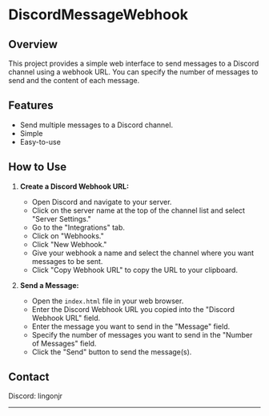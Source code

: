 # DiscordMessageWebhook

## Overview

This project provides a simple web interface to send messages to a Discord channel using a webhook URL. You can specify the number of messages to send and the content of each message.

## Features

- Send multiple messages to a Discord channel.
- Simple
- Easy-to-use

## How to Use

1. **Create a Discord Webhook URL:**
   - Open Discord and navigate to your server.
   - Click on the server name at the top of the channel list and select "Server Settings."
   - Go to the "Integrations" tab.
   - Click on "Webhooks."
   - Click "New Webhook."
   - Give your webhook a name and select the channel where you want messages to be sent.
   - Click "Copy Webhook URL" to copy the URL to your clipboard.

2. **Send a Message:**
   - Open the `index.html` file in your web browser.
   - Enter the Discord Webhook URL you copied into the "Discord Webhook URL" field.
   - Enter the message you want to send in the "Message" field.
   - Specify the number of messages you want to send in the "Number of Messages" field.
   - Click the "Send" button to send the message(s).

## Contact

Discord: lingonjr

---
